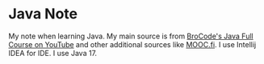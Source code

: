 # Java Note

My note when learning Java. My main source is from [BroCode's Java Full Course on YouTube](https://www.youtube.com/watch?v=xk4_1vDrzzo) and other additional sources like [MOOC.fi](https://java-programming.mooc.fi/). I use Intellij IDEA for IDE. I use Java 17.